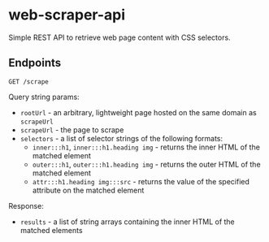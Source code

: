 # web-scraper-api

Simple REST API to retrieve web page content with CSS selectors.

## Endpoints

`GET /scrape`

Query string params:
- `rootUrl` - an arbitrary, lightweight page hosted on the same domain as `scrapeUrl`
- `scrapeUrl` - the page to scrape
- `selectors` - a list of selector strings of the following formats:
    - `inner:::h1`, `inner:::h1.heading img` - returns the inner HTML of the matched element
    - `outer:::h1`, `outer:::h1.heading img` - returns the outer HTML of the matched element
    - `attr:::h1.heading img:::src` - returns the value of the specified attribute on the matched element


Response:
- `results` - a list of string arrays containing the inner HTML of the matched elements
